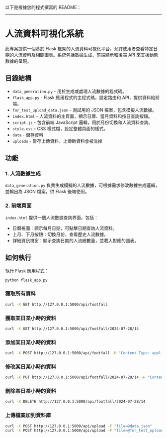 以下是根據您的程式撰寫的 README：

---

# 人流資料可視化系統

此專案提供一個基於 Flask 框架的人流資料可視化平台，允許使用者查看特定日期的人流資料及相關圖表。系統包括數據生成、前端顯示和後端 API 來支援動態數據的呈現。

## 目錄結構

- `data_generation.py` - 用於生成或處理人流數據的程式碼。
- `flask_app.py` - Flask 應用程式的主程式碼，設定路由和 API，提供資料給前端。
- `for_test_upload_data.json` - 測試用的 JSON 檔案，包含模擬人流數據。
- `index.html` - 人流資料的主頁面，顯示日曆、當月資料和按日查詢按鈕。
- `script.js` - 包含前端 JavaScript 邏輯，用於月份切換和人流資料查詢。
- `style.css` - CSS 樣式檔，設定整體頁面的樣式。
- `data` - 儲存資料
- `uploads` - 暫存上傳資料，上傳新資料會被洗掉

## 功能

### 1. 人流數據生成
`data_generation.py` 負責生成模擬的人流數據，可根據需求修改數據生成邏輯，並輸出為 JSON 檔案，供 Flask 後端使用。

### 2. 前端頁面
`index.html` 提供一個人流數據查詢界面，包括：
- 日曆視圖：顯示每月日期，可點擊日期查詢人流資料。
- 上月、下月按鈕：切換月份，查看歷史人流數據。
- 詳細資訊視窗：顯示查詢日期的人流總數量，並載入對應的圖表。
## 如何執行


 執行 Flask 應用程式：
   ```bash
   python flask_app.py
   ```

### 獲取所有資料

```bash
curl -X GET http://127.0.0.1:5000/api/footfall
```

### 獲取某日某小時的資料

```bash
curl -X GET http://127.0.0.1:5000/api/footfall/2024-07-28/14
```

### 添加某日某小時的資料

```bash
curl -X POST http://127.0.0.1:5000/api/footfall -H "Content-Type: application/json" -d '{"date": "2024-07-29", "hour": 14, "footfall": 150}'
```

### 修改某日某小時的資料

```bash
curl -X PUT http://127.0.0.1:5000/api/footfall/2024-07-28/14 -H "Content-Type: application/json" -d "{\"footfall\": 150}"
```

### 刪除某日某小時的資料

```bash
curl -X DELETE http://127.0.0.1:5000/api/footfall/2024-07-28/14
```

### 上傳檔案加到資料庫

```bash
curl -X POST http://127.0.0.1:5000/api/upload -F "file=@data.json"
curl -X POST http://127.0.0.1:5000/api/upload -F "file=@for_test_upload_data.json"
```
